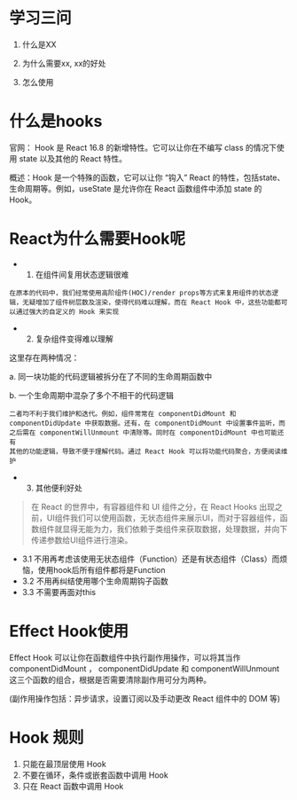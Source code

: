 # 学习三问

1. 什么是XX

2. 为什么需要xx, xx的好处

3. 怎么使用


# 什么是hooks

官网： Hook 是 React 16.8 的新增特性。它可以让你在不编写 class 的情况下使用 state 以及其他的 React 特性。

概述：Hook 是一个特殊的函数，它可以让你 “钩入” React 的特性，包括state、生命周期等。例如，useState 是允许你在 React 函数组件中添加 state 的 Hook。

# React为什么需要Hook呢

- 1. 在组件间复用状态逻辑很难

```
在原本的代码中，我们经常使用高阶组件(HOC)/render props等方式来复用组件的状态逻
辑，无疑增加了组件树层数及渲染，使得代码难以理解，而在 React Hook 中，这些功能都可
以通过强大的自定义的 Hook 来实现
```

- 2. 复杂组件变得难以理解

这里存在两种情况：

a. 同一块功能的代码逻辑被拆分在了不同的生命周期函数中

b. 一个生命周期中混杂了多个不相干的代码逻辑


```
二者均不利于我们维护和迭代。例如，组件常常在 componentDidMount 和 
componentDidUpdate 中获取数据。还有，在 componentDidMount 中设置事件监听，而
之后需在 componentWillUnmount 中清除等。同时在 componentDidMount 中也可能还有
其他的功能逻辑，导致不便于理解代码。通过 React Hook 可以将功能代码聚合，方便阅读维护
```

- 3. 其他便利好处

> 在 React 的世界中，有容器组件和 UI 组件之分，在 React Hooks 出现之前，UI组件我们可以使用函数，无状态组件来展示UI，而对于容器组件，函数组件就显得无能为力，我们依赖于类组件来获取数据，处理数据，并向下传递参数给UI组件进行渲染。

- 3.1
不用再考虑该使用无状态组件（Function）还是有状态组件（Class）而烦恼，使用hook后所有组件都将是Function
- 3.2 
不用再纠结使用哪个生命周期钩子函数
- 3.3
不需要再面对this


#  Effect Hook使用

Effect Hook 可以让你在函数组件中执行副作用操作，可以将其当作 componentDidMount ， componentDidUpdate 和 componentWillUnmount 
这三个函数的组合，根据是否需要清除副作用可分为两种。

(副作用操作包括：异步请求，设置订阅以及手动更改 React 组件中的 DOM 等)


# Hook 规则
1. 只能在最顶层使用 Hook
2. 不要在循环，条件或嵌套函数中调用 Hook
3. 只在 React 函数中调用 Hook

